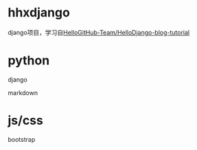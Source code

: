 # hhxdjango
django项目，学习自[HelloGitHub-Team/HelloDjango-blog-tutorial](https://github.com/HelloGitHub-Team/HelloDjango-blog-tutorial)

# python

django

markdown

# js/css

bootstrap
